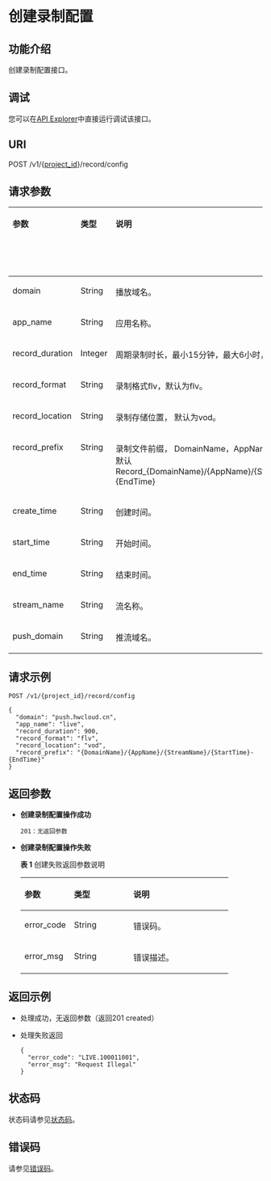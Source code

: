 # 创建录制配置<a name="live_03_0018"></a>

## 功能介绍<a name="section1167881306150255"></a>

创建录制配置接口。

## 调试<a name="section16915194413135"></a>

您可以在[API Explorer](https://apiexplorer.developer.huaweicloud.com/apiexplorer/doc?product=Live&api=CreateRecordConfig)中直接运行调试该接口。

## URI<a name="section49255221150255"></a>

POST /v1/\{[project\_id](获取项目ID.md)\}/record/config

## 请求参数<a name="section43585034150255"></a>

<a name="table1611677387150255"></a>
<table><thead align="left"><tr id="row18956075150255"><th class="cellrowborder" valign="top" width="21.279999999999998%" id="mcps1.1.5.1.1"><p id="p380911995150255"><a name="p380911995150255"></a><a name="p380911995150255"></a>参数</p>
</th>
<th class="cellrowborder" valign="top" width="25.53%" id="mcps1.1.5.1.2"><p id="p1524558525150255"><a name="p1524558525150255"></a><a name="p1524558525150255"></a>类型</p>
</th>
<th class="cellrowborder" valign="top" width="42.559999999999995%" id="mcps1.1.5.1.3"><p id="p1047563180150255"><a name="p1047563180150255"></a><a name="p1047563180150255"></a>说明</p>
</th>
<th class="cellrowborder" valign="top" width="10.63%" id="mcps1.1.5.1.4"><p id="p1116835053150255"><a name="p1116835053150255"></a><a name="p1116835053150255"></a>是否必选</p>
</th>
</tr>
</thead>
<tbody><tr id="row130506899150255"><td class="cellrowborder" valign="top" width="21.279999999999998%" headers="mcps1.1.5.1.1 "><p id="p1786456415150255"><a name="p1786456415150255"></a><a name="p1786456415150255"></a>domain</p>
</td>
<td class="cellrowborder" valign="top" width="25.53%" headers="mcps1.1.5.1.2 "><p id="p1233071472514"><a name="p1233071472514"></a><a name="p1233071472514"></a>String</p>
</td>
<td class="cellrowborder" valign="top" width="42.559999999999995%" headers="mcps1.1.5.1.3 "><p id="p83746059150255"><a name="p83746059150255"></a><a name="p83746059150255"></a>播放域名。</p>
</td>
<td class="cellrowborder" valign="top" width="10.63%" headers="mcps1.1.5.1.4 "><p id="p2011814752150255"><a name="p2011814752150255"></a><a name="p2011814752150255"></a>是</p>
</td>
</tr>
<tr id="row1356935934150255"><td class="cellrowborder" valign="top" width="21.279999999999998%" headers="mcps1.1.5.1.1 "><p id="p881201469150255"><a name="p881201469150255"></a><a name="p881201469150255"></a>app_name</p>
</td>
<td class="cellrowborder" valign="top" width="25.53%" headers="mcps1.1.5.1.2 "><p id="p73347140258"><a name="p73347140258"></a><a name="p73347140258"></a>String</p>
</td>
<td class="cellrowborder" valign="top" width="42.559999999999995%" headers="mcps1.1.5.1.3 "><p id="p1487316810512"><a name="p1487316810512"></a><a name="p1487316810512"></a>应用名称。</p>
</td>
<td class="cellrowborder" valign="top" width="10.63%" headers="mcps1.1.5.1.4 "><p id="p190980295150255"><a name="p190980295150255"></a><a name="p190980295150255"></a>是</p>
</td>
</tr>
<tr id="row1252475580150255"><td class="cellrowborder" valign="top" width="21.279999999999998%" headers="mcps1.1.5.1.1 "><p id="p1066288471150255"><a name="p1066288471150255"></a><a name="p1066288471150255"></a>record_duration</p>
</td>
<td class="cellrowborder" valign="top" width="25.53%" headers="mcps1.1.5.1.2 "><p id="p1466311162150255"><a name="p1466311162150255"></a><a name="p1466311162150255"></a>Integer</p>
</td>
<td class="cellrowborder" valign="top" width="42.559999999999995%" headers="mcps1.1.5.1.3 "><p id="p2541680150255"><a name="p2541680150255"></a><a name="p2541680150255"></a>周期录制时长，最小15分钟，最大6小时，默认1小时。单位：秒。</p>
</td>
<td class="cellrowborder" valign="top" width="10.63%" headers="mcps1.1.5.1.4 "><p id="p396653932150255"><a name="p396653932150255"></a><a name="p396653932150255"></a>否</p>
</td>
</tr>
<tr id="row1875977008150255"><td class="cellrowborder" valign="top" width="21.279999999999998%" headers="mcps1.1.5.1.1 "><p id="p514869690150255"><a name="p514869690150255"></a><a name="p514869690150255"></a>record_format</p>
</td>
<td class="cellrowborder" valign="top" width="25.53%" headers="mcps1.1.5.1.2 "><p id="p14001219112514"><a name="p14001219112514"></a><a name="p14001219112514"></a>String</p>
</td>
<td class="cellrowborder" valign="top" width="42.559999999999995%" headers="mcps1.1.5.1.3 "><p id="p831926824150255"><a name="p831926824150255"></a><a name="p831926824150255"></a>录制格式flv，默认为flv。</p>
</td>
<td class="cellrowborder" valign="top" width="10.63%" headers="mcps1.1.5.1.4 "><p id="p694798305150255"><a name="p694798305150255"></a><a name="p694798305150255"></a>否</p>
</td>
</tr>
<tr id="row526822841150255"><td class="cellrowborder" valign="top" width="21.279999999999998%" headers="mcps1.1.5.1.1 "><p id="p533518592150255"><a name="p533518592150255"></a><a name="p533518592150255"></a>record_location</p>
</td>
<td class="cellrowborder" valign="top" width="25.53%" headers="mcps1.1.5.1.2 "><p id="p240591942512"><a name="p240591942512"></a><a name="p240591942512"></a>String</p>
</td>
<td class="cellrowborder" valign="top" width="42.559999999999995%" headers="mcps1.1.5.1.3 "><p id="p1707740012150255"><a name="p1707740012150255"></a><a name="p1707740012150255"></a>录制存储位置， 默认为vod。</p>
</td>
<td class="cellrowborder" valign="top" width="10.63%" headers="mcps1.1.5.1.4 "><p id="p890255506150255"><a name="p890255506150255"></a><a name="p890255506150255"></a>否</p>
</td>
</tr>
<tr id="row303901714150255"><td class="cellrowborder" valign="top" width="21.279999999999998%" headers="mcps1.1.5.1.1 "><p id="p585140113150255"><a name="p585140113150255"></a><a name="p585140113150255"></a>record_prefix</p>
</td>
<td class="cellrowborder" valign="top" width="25.53%" headers="mcps1.1.5.1.2 "><p id="p041061962519"><a name="p041061962519"></a><a name="p041061962519"></a>String</p>
</td>
<td class="cellrowborder" valign="top" width="42.559999999999995%" headers="mcps1.1.5.1.3 "><p id="p65298195150255"><a name="p65298195150255"></a><a name="p65298195150255"></a>录制文件前缀， DomainName，AppName，StreamName必须，默认Record_{DomainName}/{AppName}/{StreamName}/{StartTime}-{EndTime}</p>
</td>
<td class="cellrowborder" valign="top" width="10.63%" headers="mcps1.1.5.1.4 "><p id="p1387044607150255"><a name="p1387044607150255"></a><a name="p1387044607150255"></a>否</p>
</td>
</tr>
<tr id="row1421624102020"><td class="cellrowborder" valign="top" width="21.279999999999998%" headers="mcps1.1.5.1.1 "><p id="p66731988220"><a name="p66731988220"></a><a name="p66731988220"></a>create_time</p>
</td>
<td class="cellrowborder" valign="top" width="25.53%" headers="mcps1.1.5.1.2 "><p id="p96737892212"><a name="p96737892212"></a><a name="p96737892212"></a>String</p>
</td>
<td class="cellrowborder" valign="top" width="42.559999999999995%" headers="mcps1.1.5.1.3 "><p id="p8673187227"><a name="p8673187227"></a><a name="p8673187227"></a>创建时间。</p>
</td>
<td class="cellrowborder" valign="top" width="10.63%" headers="mcps1.1.5.1.4 "><p id="p10472184512222"><a name="p10472184512222"></a><a name="p10472184512222"></a>否</p>
</td>
</tr>
<tr id="row102231750152117"><td class="cellrowborder" valign="top" width="21.279999999999998%" headers="mcps1.1.5.1.1 "><p id="p396071415225"><a name="p396071415225"></a><a name="p396071415225"></a>start_time</p>
</td>
<td class="cellrowborder" valign="top" width="25.53%" headers="mcps1.1.5.1.2 "><p id="p696021419229"><a name="p696021419229"></a><a name="p696021419229"></a>String</p>
</td>
<td class="cellrowborder" valign="top" width="42.559999999999995%" headers="mcps1.1.5.1.3 "><p id="p15960314182219"><a name="p15960314182219"></a><a name="p15960314182219"></a>开始时间。</p>
</td>
<td class="cellrowborder" valign="top" width="10.63%" headers="mcps1.1.5.1.4 "><p id="p164779457228"><a name="p164779457228"></a><a name="p164779457228"></a>否</p>
</td>
</tr>
<tr id="row1134723210207"><td class="cellrowborder" valign="top" width="21.279999999999998%" headers="mcps1.1.5.1.1 "><p id="p096931116226"><a name="p096931116226"></a><a name="p096931116226"></a>end_time</p>
</td>
<td class="cellrowborder" valign="top" width="25.53%" headers="mcps1.1.5.1.2 "><p id="p796981119221"><a name="p796981119221"></a><a name="p796981119221"></a>String</p>
</td>
<td class="cellrowborder" valign="top" width="42.559999999999995%" headers="mcps1.1.5.1.3 "><p id="p1496919116222"><a name="p1496919116222"></a><a name="p1496919116222"></a>结束时间。</p>
</td>
<td class="cellrowborder" valign="top" width="10.63%" headers="mcps1.1.5.1.4 "><p id="p9480164572212"><a name="p9480164572212"></a><a name="p9480164572212"></a>否</p>
</td>
</tr>
<tr id="row17390528132018"><td class="cellrowborder" valign="top" width="21.279999999999998%" headers="mcps1.1.5.1.1 "><p id="p1527719469228"><a name="p1527719469228"></a><a name="p1527719469228"></a>stream_name</p>
</td>
<td class="cellrowborder" valign="top" width="25.53%" headers="mcps1.1.5.1.2 "><p id="p1827764619223"><a name="p1827764619223"></a><a name="p1827764619223"></a>String</p>
</td>
<td class="cellrowborder" valign="top" width="42.559999999999995%" headers="mcps1.1.5.1.3 "><p id="p82784469226"><a name="p82784469226"></a><a name="p82784469226"></a>流名称。</p>
</td>
<td class="cellrowborder" valign="top" width="10.63%" headers="mcps1.1.5.1.4 "><p id="p44831945192216"><a name="p44831945192216"></a><a name="p44831945192216"></a>否</p>
</td>
</tr>
<tr id="row7232015182211"><td class="cellrowborder" valign="top" width="21.279999999999998%" headers="mcps1.1.5.1.1 "><p id="p9230152222"><a name="p9230152222"></a><a name="p9230152222"></a>push_domain</p>
</td>
<td class="cellrowborder" valign="top" width="25.53%" headers="mcps1.1.5.1.2 "><p id="p92311552214"><a name="p92311552214"></a><a name="p92311552214"></a>String</p>
</td>
<td class="cellrowborder" valign="top" width="42.559999999999995%" headers="mcps1.1.5.1.3 "><p id="p1123141512225"><a name="p1123141512225"></a><a name="p1123141512225"></a>推流域名。</p>
</td>
<td class="cellrowborder" valign="top" width="10.63%" headers="mcps1.1.5.1.4 "><p id="p184852452222"><a name="p184852452222"></a><a name="p184852452222"></a>否</p>
</td>
</tr>
</tbody>
</table>

## 请求示例<a name="section1636560210150255"></a>

```
POST /v1/{project_id}/record/config
 
{
  "domain": "push.hwcloud.cn",
  "app_name": "live",
  "record_duration": 900,
  "record_format": "flv",
  "record_location": "vod",
  "record_prefix": "{DomainName}/{AppName}/{StreamName}/{StartTime}-{EndTime}"
}

```

## 返回参数<a name="section142655196150255"></a>

-   **创建录制配置操作成功**

    ```
    201：无返回参数
    ```

-   **创建录制配置操作失败**

    **表 1**  创建失败返回参数说明

    <a name="table1091140622150255"></a>
    <table><thead align="left"><tr id="row896684873150255"><th class="cellrowborder" valign="top" width="23.810000000000002%" id="mcps1.2.4.1.1"><p id="p1837936609150255"><a name="p1837936609150255"></a><a name="p1837936609150255"></a>参数</p>
    </th>
    <th class="cellrowborder" valign="top" width="28.57%" id="mcps1.2.4.1.2"><p id="p1326053556150255"><a name="p1326053556150255"></a><a name="p1326053556150255"></a>类型</p>
    </th>
    <th class="cellrowborder" valign="top" width="47.620000000000005%" id="mcps1.2.4.1.3"><p id="p921806360150255"><a name="p921806360150255"></a><a name="p921806360150255"></a>说明</p>
    </th>
    </tr>
    </thead>
    <tbody><tr id="row483892971150255"><td class="cellrowborder" valign="top" width="23.810000000000002%" headers="mcps1.2.4.1.1 "><p id="p221975262150255"><a name="p221975262150255"></a><a name="p221975262150255"></a>error_code</p>
    </td>
    <td class="cellrowborder" valign="top" width="28.57%" headers="mcps1.2.4.1.2 "><p id="p20375182782513"><a name="p20375182782513"></a><a name="p20375182782513"></a>String</p>
    </td>
    <td class="cellrowborder" valign="top" width="47.620000000000005%" headers="mcps1.2.4.1.3 "><p id="p1615948530150255"><a name="p1615948530150255"></a><a name="p1615948530150255"></a>错误码。</p>
    </td>
    </tr>
    <tr id="row627551013150255"><td class="cellrowborder" valign="top" width="23.810000000000002%" headers="mcps1.2.4.1.1 "><p id="p423104453150255"><a name="p423104453150255"></a><a name="p423104453150255"></a>error_msg</p>
    </td>
    <td class="cellrowborder" valign="top" width="28.57%" headers="mcps1.2.4.1.2 "><p id="p16383122717257"><a name="p16383122717257"></a><a name="p16383122717257"></a>String</p>
    </td>
    <td class="cellrowborder" valign="top" width="47.620000000000005%" headers="mcps1.2.4.1.3 "><p id="p1633530134150255"><a name="p1633530134150255"></a><a name="p1633530134150255"></a>错误描述。</p>
    </td>
    </tr>
    </tbody>
    </table>


## 返回示例<a name="section1962321415150255"></a>

-   处理成功，无返回参数（返回201 created）
-   处理失败返回

    ```
    {
      "error_code": "LIVE.100011001",
      "error_msg": "Request Illegal"
    }
    
    ```


## 状态码<a name="section3507628544"></a>

状态码请参见[状态码](状态码.md)。

## 错误码<a name="section124041156281"></a>

请参见[错误码](错误码.md)。

